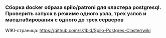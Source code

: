 ### Сборка docker образа spilo/patroni для кластера postgresql. Проверить запуск в режиме одного узла, трех узлов и масштабирования с одного до трех серверов

WIKI-страница: https://github.com/sk1bid/Spilo-Postgres-Claster/wiki
